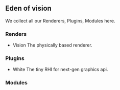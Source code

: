 ## Eden of vision
We collect all our Renderers, Plugins, Modules here.
### Renders
- Vision
  The physically based renderer.
### Plugins
- White
  The tiny RHI for next-gen graphics api.
### Modules
